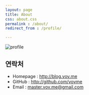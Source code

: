 ```yaml
---
layout: page
title: About
css: about.css
permalink : /about/
redirect_from : /profile/

---
```



![profile](https://lh3.googleusercontent.com/4nUuQ6bne1ouFaU7JgYaNhDrTQ1eY4DTeZJcQEqBVeGV53gShIIVvjJ41EHTXHcWg4KTuVsxVvU6wVs3Rzr2Qz51v2oa_JJzAnTo5LyqVdCzv2k9seKXvIBwUo0XBrPoWY6NrWmU7yVpXaiFrw-MnnFZR7HGkh9JFLZzFV0iF8XYO1sXQsqYvw1XOMcPamw6KD-4Bm9lTirSdfT2VqTvdGu6IuTjo-9dSAjIMq50PEH_uMWjaPR_oqNOT0N7ktzZyTVHkQ8pLBI9kk9wlESEIntf1Ms6WtxldDavYzWNj4m1vxUcReBtsyqd8kfeP9m_gUboo4d44cwLJF2Ii3lGSyPno9fhuGZwUjBGf9hltB7eIHPpf9Pz9xGCA7p1gguiBb4TrqFOt6Drlf2X6Vx4CQe_a5bGD4yARzc0tQ2uGovL1d4PrFLz0uVNasHmynvWMh_xVMyqEf2NH9NuMWKQzLOWpLAeoscsJdmKDd87q9gT09CJDVbGHad90vLwfmzVX2VafYE0la-HOCwoeM2m17Koqd8eMgojPtCb1au1WwQc=w1044-h888-no)

## 연락처

* Homepage : http://blog.vov.me
* GitHub : http://github.com/vovme
* Email : [master.vov.me@gmail.com](mailto:master.vov.me@gmail.com)
